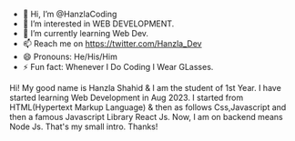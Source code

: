 - 👋 Hi, I’m @HanzlaCoding
- 👀 I’m interested in WEB DEVELOPMENT.
- 🌱 I’m currently learning Web Dev.
- 📫 Reach me on https://twitter.com/Hanzla_Dev
- 😄 Pronouns: He/His/Him
- ⚡ Fun fact: Whenever I Do Coding I Wear GLasses.

Hi!
My good name is Hanzla Shahid & I am the student of 1st Year. I have started learning Web Development in Aug 2023. I started from HTML(Hypertext Markup Language) & then as follows Css,Javascript
and then a famous Javascript Library React Js. Now, I am on backend means Node Js. That's my small intro.
Thanks!

